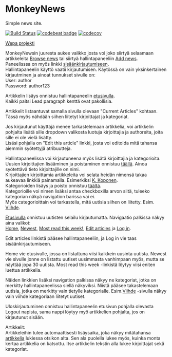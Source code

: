 # MonkeyNews
Simple news site.

[![Build Status](https://travis-ci.org/minkamanki/MonkeyNews.svg?branch=master)](https://travis-ci.org/minkamanki/MonkeyNews)
[![codebeat badge](https://codebeat.co/badges/38c5af90-18d1-49af-91b4-e6c519952d24)](https://codebeat.co/projects/github-com-minkamanki-monkeynews-master)
[![codecov](https://codecov.io/gh/minkamanki/MonkeyNews/branch/master/graph/badge.svg)](https://codecov.io/gh/minkamanki/MonkeyNews)

[Wepa projekti](http://monkeynews.herokuapp.com/)

MonkeyNewsin juuresta aukee valikko josta voi joko siirtyä selaamaan artikkeleita [Browse news](http://monkeynews.herokuapp.com/home) tai siirtyä hallintapaneeliin [Add news](http://monkeynews.herokuapp.com/articles/).<br />
Paneelisssa on myös linkki [sisäänkirjautumiseen](http://monkeynews.herokuapp.com/login]).<br />
Hallintapaneelin käyttö vaatii kirjautumisen. Käytössä on vain yksinkertainen kirjautminen ja ainoat tunnukset sivulle on:<br />
User: author<br />
Password: author123

Artikkelin lisäys onnistuu hallintapaneelin [etusivulla](http://monkeynews.herokuapp.com/articles/).<br />
Kaikki paitsi Lead paragraph kenttä ovat pakollisia.<br />

Artikkelit listaantuvat samalla sivulla olevaan "Current Articles" kohtaan. Tässä myös nähdään siihen liitetyt kirjoittajat ja kategoriat.<br />

Jos kirjautunut käyttäjä menee tarkastelemaan artikkelia, voi artikkelin pohjalta lisätä sille dropdown valikosta luotuja kirjoittajia ja authoreita, joita sille ei ole vielä lisätty. <br />
Lisäsi pohjalla on "Edit this article" linkki, josta voi editoida mitä tahansa aiemmin syötettyjä atribuutteja.<br />

Hallintapaneelissa voi kirjautuneena myös lisätä kirjoittajia ja kategorioita.<br />
Uusien kirjoittajien lisääminen ja poistaminen onnistuu [täällä](http://monkeynews.herokuapp.com/authors).
Ainoa syötettävä tieto kirjoittajille on nimi. <br />
Kirjoittajien kirjoittamia artikkeleita voi selata heidän nimensä takaa aukeavaa linkkiä painamalla. Esimerkiksi [K. Koponen](http://monkeynews.herokuapp.com/authors/93).<br />
Kategorioiden lisäys ja poisto onnistuu [täältä](http://monkeynews.herokuapp.com/categories).<br />
Kategorioille voi nimen lisäksi antaa checkboxilla arvon siitä, tuleeko kategorian näkyä navigation barissa vai ei.<br />
Myös categorioittain voi tarkastella, mitä uutisia siihen on liitetty. Esim. [Viihde](http://monkeynews.herokuapp.com/categories/106).<br />


[Etusivulla](http://monkeynews.herokuapp.com/home) onnistuu uutisten selailu kirjautumatta. Navigaatio palkissa näkyy aina valikot:<br />
[Home](http://monkeynews.herokuapp.com/home), [Newest](http://monkeynews.herokuapp.com/home/newest), [Most read this week!](http://monkeynews.herokuapp.com/home/mostRead), [Edit articles](http://monkeynews.herokuapp.com/articles) ja [Log in](http://monkeynews.herokuapp.com/login).<br />

Edit articles linkistä pääsee hallintapaneeliin, ja Log in vie taas sisäänkirjautumiseen.<br />

Home vie etusivulle, jossa on listattuna viisi kaikkein uusinta uutista. Newest vie sivulle jonne on listattu uutiset uusimmasta vanhimpaan myös, mutta se näyttää jopa 30 uutista. Most read this week -linkistä löytyy viisi eniten luettua artikkelia.<br />

Näiden linkkien lisäksi navigation palkissa näkyy ne kategoriat, jotka on merkitty hallintapaneelissa siellä näkyviksi. Niistä pääsee takastelemaan uutisia, jotka on merkitty vain tietylle kategorialle. Esim.[Viihde](http://monkeynews.herokuapp.com/home/Viihde) -sivulla
näkyy vain viihde kategoriaan liitetyt uutiset.<br />

Uloskirjautuminen onnistuu hallintapaneelin etusivun pohjalla olevasta Logout napista, sama nappi löytyy myö artikkelien pohjalta, jos on kirjautunut sisään.<br />

Artikkelit:<br />
Artikkeleihin tulee automaattisesti lisäysaika, joka näkyy mitätahansa [artikkelia](http://monkeynews.herokuapp.com/articles/101) lukiessa otsikon alta. Sen ala puolella lukee myös, kuinka monta kertaa artikkelia on katsottu. Itse artikkelin tekstin alla lukee kirjoittajat sekä kategoriat.

